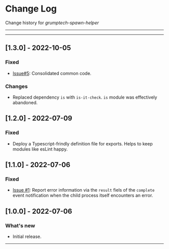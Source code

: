 # Change Log
Change history for _grumptech-spawn-helper_

---
---

## [1.3.0] - 2022-10-05
### Fixed
- [Issue#5](https://github.com/pricemi115/grumptech-spawn-helper/issues/5): Consolidated common code.

### Changes
- Replaced dependency `is` with `is-it-check`. `is` module was effectively abandoned.

## [1.2.0] - 2022-07-09
### Fixed
- Deploy a Typescript-frindly definition file for exports. Helps to keep modules like esLint happy.

## [1.1.0] - 2022-07-06
### Fixed
- [Issue #1](https://github.com/pricemi115/grumptech-spawn-helper/issues/1): Report error information via the `result` fiels of the `complete` event notification when the child process itself encounters an error.

## [1.0.0] - 2022-07-06
### What's new
- Initial release.
---
